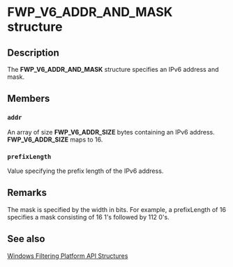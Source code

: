 # FWP_V6_ADDR_AND_MASK structure

## Description

The **FWP_V6_ADDR_AND_MASK** structure specifies an IPv6 address and mask.

## Members

### `addr`

An array of size **FWP_V6_ADDR_SIZE** bytes containing an IPv6 address. **FWP_V6_ADDR_SIZE** maps to 16.

### `prefixLength`

Value specifying the prefix length of the IPv6 address.

## Remarks

The mask is specified by the width in bits. For
example, a prefixLength of 16 specifies a mask consisting of 16 1's followed
by 112 0's.

## See also

[Windows Filtering Platform API Structures](https://learn.microsoft.com/windows/desktop/FWP/fwp-structs)